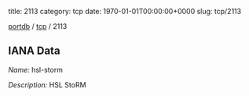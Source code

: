 title: 2113
category: tcp
date: 1970-01-01T00:00:00+0000
slug: tcp/2113

[portdb](/) / [tcp](/category/tcp.html) / 2113


## IANA Data

_Name:_ hsl-storm

_Description:_ HSL StoRM


